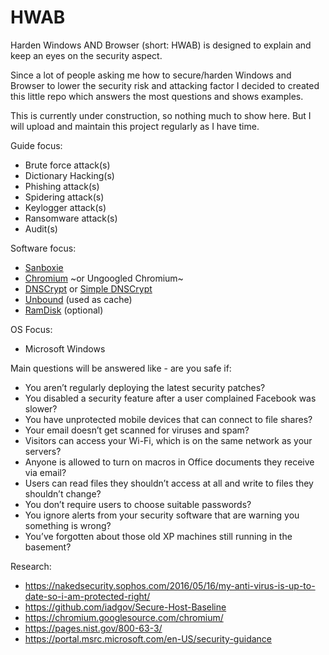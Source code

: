 # HWAB
Harden Windows AND Browser (short: HWAB) is designed to explain and keep an eyes on the security aspect.

 
Since a lot of people asking me how to secure/harden Windows and Browser to lower the security risk and attacking factor I decided to created this little repo which answers the most questions and shows examples.


This is currently under construction, so nothing much to show here. But I will upload and maintain this project regularly as I have time.


Guide focus:
* Brute force attack(s)
* Dictionary Hacking(s)
* Phishing attack(s)
* Spidering attack(s)
* Keylogger attack(s)
* Ransomware attack(s)
* Audit(s)


Software focus:
* [Sanboxie](https://www.sandboxie.com)
* [Chromium](http://chromium.woolyss.com) ~or Ungoogled Chromium~
* [DNSCrypt](https://dnscrypt.org) or [Simple DNSCrypt](https://simplednscrypt.org/)
* [Unbound](http://unbound.net/) (used as cache)
* [RamDisk](https://sourceforge.net/projects/imdisk-toolkit/) (optional)


OS Focus:
* Microsoft Windows


Main questions will be answered like - are you safe if:
* You aren’t regularly deploying the latest security patches?
* You disabled a security feature after a user complained Facebook was slower?
* You have unprotected mobile devices that can connect to file shares?
* Your email doesn’t get scanned for viruses and spam?
* Visitors can access your Wi-Fi, which is on the same network as your servers?
* Anyone is allowed to turn on macros in Office documents they receive via email?
* Users can read files they shouldn’t access at all and write to files they shouldn’t change?
* You don’t require users to choose suitable passwords?
* You ignore alerts from your security software that are warning you something is wrong?
* You’ve forgotten about those old XP machines still running in the basement?


Research:
* https://nakedsecurity.sophos.com/2016/05/16/my-anti-virus-is-up-to-date-so-i-am-protected-right/
* https://github.com/iadgov/Secure-Host-Baseline
* https://chromium.googlesource.com/chromium/
* https://pages.nist.gov/800-63-3/
* https://portal.msrc.microsoft.com/en-US/security-guidance